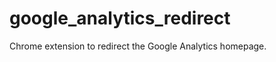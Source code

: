 google_analytics_redirect
=========================

Chrome extension to redirect the Google Analytics homepage.
